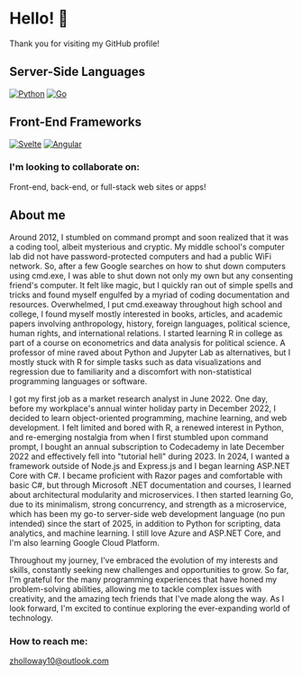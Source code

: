 # Hello! 👋

Thank you for visiting my GitHub profile! 

## Server-Side Languages

[![Python](https://img.shields.io/badge/python-3.x-blue.svg)](https://www.python.org/)
[![Go](https://img.shields.io/badge/Go-1.x-blue.svg)](https://golang.org/)

## Front-End Frameworks
[![Svelte](https://img.shields.io/badge/Svelte-3.x-orange.svg)](https://svelte.dev/)
[![Angular](https://img.shields.io/badge/Angular-12.x-red.svg)](https://angular.io/)

### I'm looking to collaborate on:
Front-end, back-end, or full-stack web sites or apps!

## About me
Around 2012, I stumbled on command prompt and soon realized that it was a coding tool, albeit mysterious and cryptic. My middle school's computer lab did not have password-protected computers and had a public WiFi network. So, after a few Google searches on how to shut down computers using cmd.exe, I was able to shut down not only my own but any consenting friend's computer. It felt like magic, but I quickly ran out of simple spells and tricks and found myself engulfed by a myriad of coding documentation and resources. Overwhelmed, I put cmd.exeaway throughout high school and college, I found myself mostly interested in books, articles, and academic papers involving anthropology, history, foreign languages, political science, human rights, and international relations. I started learning R in college as part of a course on econometrics and data analysis for political science. A professor of mine raved about Python and Jupyter Lab as alternatives, but I mostly stuck with R for simple tasks such as data visualizations and regression due to familiarity and a discomfort with non-statistical programming languages or software.

I got my first job as a market research analyst in June 2022. One day, before my workplace's annual winter holiday party in December 2022, I decided to learn object-oriented programming, machine learning, and web development. I felt limited and bored with R, a renewed interest in Python, and re-emerging nostalgia from when I first stumbled upon command prompt, I bought an annual subscription to Codecademy in late December 2022 and effectively fell into "tutorial hell" during 2023. In 2024, I wanted a framework outside of Node.js and Express.js and I began learning ASP.NET Core with C#. I became proficient with Razor pages and comfortable with basic C#, but through Microsoft .NET documentation and courses, I learned about architectural modularity and microservices. I then started learning Go, due to its minimalism, strong concurrency, and strength as a microservice, which has been my go-to server-side web development language (no pun intended) since the start of 2025, in addition to Python for scripting, data analytics, and machine learning. I still love Azure and ASP.NET Core, and I'm also learning Google Cloud Platform.

Throughout my journey, I've embraced the evolution of my interests and skills, constantly seeking new challenges and opportunities to grow. So far, I'm grateful for the many programming experiences that have honed my problem-solving abilities, allowing me to tackle complex issues with creativity, and the amazing tech friends that I've made along the way. As I look forward, I'm excited to continue exploring the ever-expanding world of technology.

### How to reach me:
zholloway10@outlook.com

<!--
**zachhollow/zachhollow** is a ✨ _special_ ✨ repository because its `README.md` (this file) appears on your GitHub profile.

- 🔭 I’m currently working on ...
- 🌱 I’m currently learning ...
- 👯 I’m looking to collaborate on ...
- 🤔 I’m looking for help with ...
- 💬 Ask me about ...
- 📫 How to reach me: ...
- 😄 Pronouns: ...
- ⚡ Fun fact: ...
-->
